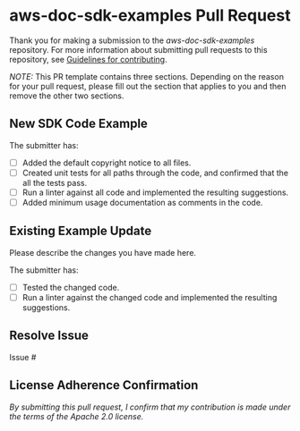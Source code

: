 # aws-doc-sdk-examples Pull Request

Thank you for making a submission to the *aws-doc-sdk-examples* repository. For more information about submitting pull requests to this repository, see [Guidelines for contributing](/CONTRIBUTING.md).

*NOTE:* This PR template contains three sections. Depending on the reason for your pull request, please fill out the section that applies to you and then remove the other two sections.

## New SDK Code Example

The submitter has:

- [ ] Added the default copyright notice to all files.
- [ ] Created unit tests for all paths through the code, and confirmed that the all the tests pass.
- [ ] Run a linter against all code and implemented the resulting suggestions.
- [ ] Added minimum usage documentation as comments in the code.

## Existing Example Update

Please describe the changes you have made here.

The submitter has:

- [ ] Tested the changed code.
- [ ] Run a linter against the changed code and implemented the resulting suggestions.

## Resolve Issue

Issue #

## License Adherence Confirmation

_By submitting this pull request, I confirm that my contribution is made under the terms of the Apache 2.0 license._
